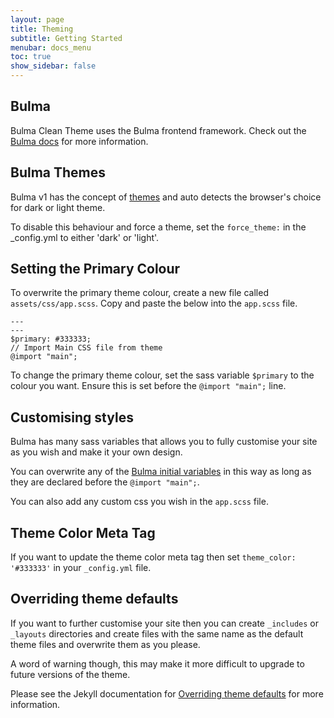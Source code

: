 ```yaml
---
layout: page
title: Theming
subtitle: Getting Started
menubar: docs_menu
toc: true
show_sidebar: false
---
```


## Bulma

Bulma Clean Theme uses the Bulma frontend framework. Check out the [Bulma docs](https://bulma.io/documentation/) for more information.

## Bulma Themes

Bulma v1 has the concept of [themes](https://bulma.io/documentation/features/themes/) and auto detects the browser's choice for dark or light theme. 

To disable this behaviour and force a theme, set the `force_theme:` in the _config.yml to either 'dark' or 'light'.


## Setting the Primary Colour

To overwrite the primary theme colour, create a new file called `assets/css/app.scss`. Copy and paste the below into the `app.scss` file.

```
---
---
$primary: #333333;
// Import Main CSS file from theme
@import "main";
```

To change the primary theme colour, set the sass variable `$primary` to the colour you want. Ensure this is set before the `@import "main";` line.

## Customising styles

Bulma has many sass variables that allows you to fully customise your site as you wish and make it your own design.

You can overwrite any of the [Bulma initial variables](http://versions.bulma.io/0.7.0/documentation/overview/variables/) in this way as long as they are declared before the `@import "main";`.

You can also add any custom css you wish in the `app.scss` file.

## Theme Color Meta Tag

If you want to update the theme color meta tag then set `theme_color: '#333333'` in your `_config.yml` file. 

## Overriding theme defaults

If you want to further customise your site then you can create `_includes` or `_layouts` directories and create files with the same name as the default theme files and overwrite them as you please. 

A word of warning though, this may make it more difficult to upgrade to future versions of the theme. 

Please see the Jekyll documentation for [Overriding theme defaults](https://jekyllrb.com/docs/themes/#overriding-theme-defaults) for more information.